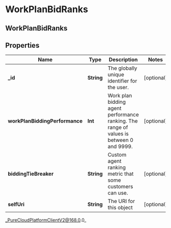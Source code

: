 # WorkPlanBidRanks

## WorkPlanBidRanks

## Properties

|Name | Type | Description | Notes|
|------------ | ------------- | ------------- | -------------|
| **_id** | **String** | The globally unique identifier for the user. | [optional] |
| **workPlanBiddingPerformance** | **Int** | Work plan bidding agent performance ranking. The range of values is between 0 and 9999. | [optional] |
| **biddingTieBreaker** | **String** | Custom agent ranking metric that some customers can use. | [optional] |
| **selfUri** | **String** | The URI for this object | [optional] |



_PureCloudPlatformClientV2@168.0.0_
